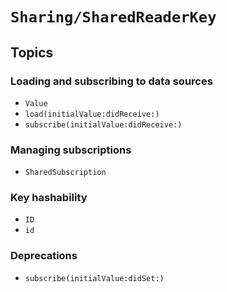 # ``Sharing/SharedReaderKey``

## Topics

### Loading and subscribing to data sources

- ``Value``
- ``load(initialValue:didReceive:)``
- ``subscribe(initialValue:didReceive:)``

### Managing subscriptions

- ``SharedSubscription``

### Key hashability

- ``ID``
- ``id``

### Deprecations

- ``subscribe(initialValue:didSet:)``

